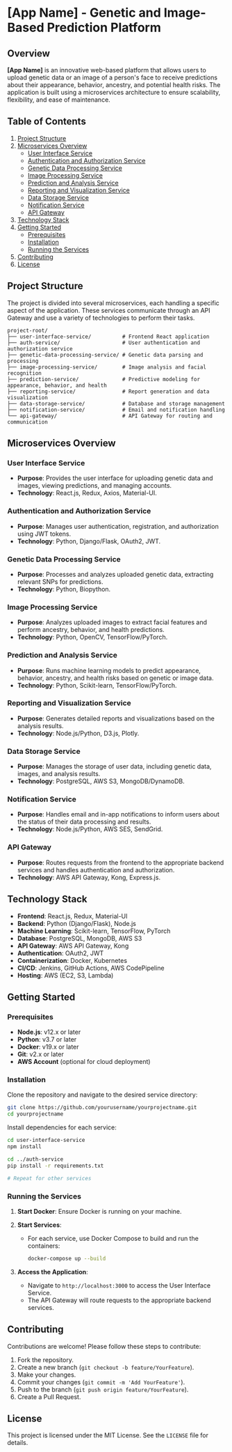 # **[App Name] - Genetic and Image-Based Prediction Platform**

## **Overview**

**[App Name]** is an innovative web-based platform that allows users to upload genetic data or an image of a person's face to receive predictions about their appearance, behavior, ancestry, and potential health risks. The application is built using a microservices architecture to ensure scalability, flexibility, and ease of maintenance.

## **Table of Contents**

1. [Project Structure](#project-structure)
2. [Microservices Overview](#microservices-overview)
   - [User Interface Service](#user-interface-service)
   - [Authentication and Authorization Service](#authentication-and-authorization-service)
   - [Genetic Data Processing Service](#genetic-data-processing-service)
   - [Image Processing Service](#image-processing-service)
   - [Prediction and Analysis Service](#prediction-and-analysis-service)
   - [Reporting and Visualization Service](#reporting-and-visualization-service)
   - [Data Storage Service](#data-storage-service)
   - [Notification Service](#notification-service)
   - [API Gateway](#api-gateway)
3. [Technology Stack](#technology-stack)
4. [Getting Started](#getting-started)
   - [Prerequisites](#prerequisites)
   - [Installation](#installation)
   - [Running the Services](#running-the-services)
5. [Contributing](#contributing)
6. [License](#license)

## **Project Structure**

The project is divided into several microservices, each handling a specific aspect of the application. These services communicate through an API Gateway and use a variety of technologies to perform their tasks.

```
project-root/
├── user-interface-service/          # Frontend React application
├── auth-service/                    # User authentication and authorization service
├── genetic-data-processing-service/ # Genetic data parsing and processing
├── image-processing-service/        # Image analysis and facial recognition
├── prediction-service/              # Predictive modeling for appearance, behavior, and health
├── reporting-service/               # Report generation and data visualization
├── data-storage-service/            # Database and storage management
├── notification-service/            # Email and notification handling
└── api-gateway/                     # API Gateway for routing and communication
```

## **Microservices Overview**

### **User Interface Service**

- **Purpose**: Provides the user interface for uploading genetic data and images, viewing predictions, and managing accounts.
- **Technology**: React.js, Redux, Axios, Material-UI.

### **Authentication and Authorization Service**

- **Purpose**: Manages user authentication, registration, and authorization using JWT tokens.
- **Technology**: Python, Django/Flask, OAuth2, JWT.

### **Genetic Data Processing Service**

- **Purpose**: Processes and analyzes uploaded genetic data, extracting relevant SNPs for predictions.
- **Technology**: Python, Biopython.

### **Image Processing Service**

- **Purpose**: Analyzes uploaded images to extract facial features and perform ancestry, behavior, and health predictions.
- **Technology**: Python, OpenCV, TensorFlow/PyTorch.

### **Prediction and Analysis Service**

- **Purpose**: Runs machine learning models to predict appearance, behavior, ancestry, and health risks based on genetic or image data.
- **Technology**: Python, Scikit-learn, TensorFlow/PyTorch.

### **Reporting and Visualization Service**

- **Purpose**: Generates detailed reports and visualizations based on the analysis results.
- **Technology**: Node.js/Python, D3.js, Plotly.

### **Data Storage Service**

- **Purpose**: Manages the storage of user data, including genetic data, images, and analysis results.
- **Technology**: PostgreSQL, AWS S3, MongoDB/DynamoDB.

### **Notification Service**

- **Purpose**: Handles email and in-app notifications to inform users about the status of their data processing and results.
- **Technology**: Node.js/Python, AWS SES, SendGrid.

### **API Gateway**

- **Purpose**: Routes requests from the frontend to the appropriate backend services and handles authentication and authorization.
- **Technology**: AWS API Gateway, Kong, Express.js.

## **Technology Stack**

- **Frontend**: React.js, Redux, Material-UI
- **Backend**: Python (Django/Flask), Node.js
- **Machine Learning**: Scikit-learn, TensorFlow, PyTorch
- **Database**: PostgreSQL, MongoDB, AWS S3
- **API Gateway**: AWS API Gateway, Kong
- **Authentication**: OAuth2, JWT
- **Containerization**: Docker, Kubernetes
- **CI/CD**: Jenkins, GitHub Actions, AWS CodePipeline
- **Hosting**: AWS (EC2, S3, Lambda)

## **Getting Started**

### **Prerequisites**

- **Node.js**: v12.x or later
- **Python**: v3.7 or later
- **Docker**: v19.x or later
- **Git**: v2.x or later
- **AWS Account** (optional for cloud deployment)

### **Installation**

Clone the repository and navigate to the desired service directory:

```bash
git clone https://github.com/yourusername/yourprojectname.git
cd yourprojectname
```

Install dependencies for each service:

```bash
cd user-interface-service
npm install

cd ../auth-service
pip install -r requirements.txt

# Repeat for other services
```

### **Running the Services**

1. **Start Docker**: Ensure Docker is running on your machine.
2. **Start Services**:

   - For each service, use Docker Compose to build and run the containers:

     ```bash
     docker-compose up --build
     ```

3. **Access the Application**:
   - Navigate to `http://localhost:3000` to access the User Interface Service.
   - The API Gateway will route requests to the appropriate backend services.

## **Contributing**

Contributions are welcome! Please follow these steps to contribute:

1. Fork the repository.
2. Create a new branch (`git checkout -b feature/YourFeature`).
3. Make your changes.
4. Commit your changes (`git commit -m 'Add YourFeature'`).
5. Push to the branch (`git push origin feature/YourFeature`).
6. Create a Pull Request.

## **License**

This project is licensed under the MIT License. See the `LICENSE` file for details.
